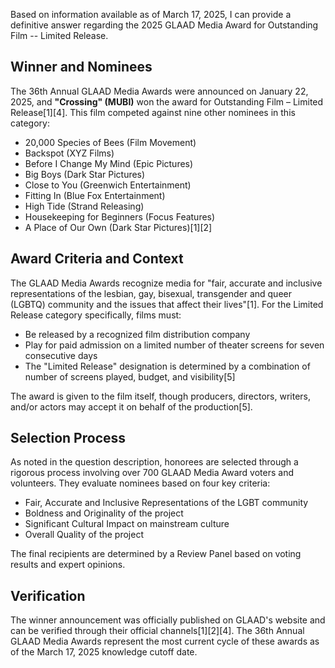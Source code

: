 Based on information available as of March 17, 2025, I can provide a definitive answer regarding the 2025 GLAAD Media Award for Outstanding Film -- Limited Release.

## Winner and Nominees

The 36th Annual GLAAD Media Awards were announced on January 22, 2025, and **"Crossing" (MUBI)** won the award for Outstanding Film – Limited Release[1][4]. This film competed against nine other nominees in this category:

- 20,000 Species of Bees (Film Movement)
- Backspot (XYZ Films)
- Before I Change My Mind (Epic Pictures)
- Big Boys (Dark Star Pictures)
- Close to You (Greenwich Entertainment)
- Fitting In (Blue Fox Entertainment)
- High Tide (Strand Releasing)
- Housekeeping for Beginners (Focus Features)
- A Place of Our Own (Dark Star Pictures)[1][2]

## Award Criteria and Context

The GLAAD Media Awards recognize media for "fair, accurate and inclusive representations of the lesbian, gay, bisexual, transgender and queer (LGBTQ) community and the issues that affect their lives"[1]. For the Limited Release category specifically, films must:

- Be released by a recognized film distribution company
- Play for paid admission on a limited number of theater screens for seven consecutive days
- The "Limited Release" designation is determined by a combination of number of screens played, budget, and visibility[5]

The award is given to the film itself, though producers, directors, writers, and/or actors may accept it on behalf of the production[5].

## Selection Process

As noted in the question description, honorees are selected through a rigorous process involving over 700 GLAAD Media Award voters and volunteers. They evaluate nominees based on four key criteria:
- Fair, Accurate and Inclusive Representations of the LGBT community
- Boldness and Originality of the project
- Significant Cultural Impact on mainstream culture
- Overall Quality of the project

The final recipients are determined by a Review Panel based on voting results and expert opinions.

## Verification

The winner announcement was officially published on GLAAD's website and can be verified through their official channels[1][2][4]. The 36th Annual GLAAD Media Awards represent the most current cycle of these awards as of the March 17, 2025 knowledge cutoff date.
